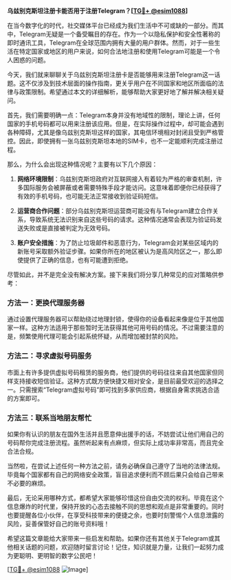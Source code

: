 **乌兹别克斯坦注册卡能否用于注册Telegram？[[TG💪+ @esim1088](https://t.me/s/esim1088)]**

在当今数字化的时代，社交媒体平台已经成为我们生活中不可或缺的一部分。而其中，Telegram无疑是一个备受瞩目的存在。作为一个以隐私保护和安全性著称的即时通讯工具，Telegram在全球范围内拥有大量的用户群体。然而，对于一些生活在特定国家或地区的用户来说，如何合法地注册和使用Telegram可能是一个令人困惑的问题。

今天，我们就来聊聊关于乌兹别克斯坦注册卡是否能够用来注册Telegram这一话题。这不仅涉及到技术层面的操作指南，更关乎用户在不同国家和地区所面临的法律与政策限制。希望通过本文的详细解析，能够帮助大家更好地了解并解决相关疑问。

首先，我们需要明确一点：Telegram本身并没有地域性的限制，理论上讲，任何国家的手机号码都可以用来注册该应用。但是，在实际操作过程中，却可能会遇到各种障碍，尤其是像乌兹别克斯坦这样的国家，其电信环境相对封闭且受到严格管控。因此，即使拥有一张乌兹别克斯坦本地的SIM卡，也不一定能顺利完成注册过程。

那么，为什么会出现这种情况呢？主要有以下几个原因：

1. **网络环境限制**：乌兹别克斯坦政府对互联网接入有着较为严格的审查机制，许多国际服务会被屏蔽或者需要特殊手段才能访问。这意味着即便你已经获得了有效的手机号码，也可能无法正常接收到验证码短信。
   
2. **运营商合作问题**：部分乌兹别克斯坦运营商可能没有与Telegram建立合作关系，导致系统无法识别来自这些号码的请求。这种情况通常会表现为验证码发送失败或是直接被判定为无效号码。

3. **账户安全措施**：为了防止垃圾邮件和恶意行为，Telegram会对某些区域内的新账号采取额外验证步骤。如果你所在的地区被认为是高风险区之一，那么即使提供了正确的信息，也有可能遭到拒绝。

尽管如此，并不是完全没有解决方案。接下来我们将分享几种常见的应对策略供参考：

### 方法一：更换代理服务器
通过设置代理服务器可以帮助绕过地理封锁，使得你的设备看起来像是位于其他国家一样。这种方法适用于那些暂时无法获得其他可用号码的情况。不过需要注意的是，频繁使用代理可能会引起系统怀疑，从而增加被封禁的风险。

### 方法二：寻求虚拟号码服务
市面上有许多提供虚拟号码租赁的服务商，他们提供的号码往往来自其他国家但同样支持接收短信验证。这种方式既方便快捷又相对安全，是目前最受欢迎的选择之一。只需搜索“Telegram虚拟号码”即可找到多家供应商，根据自身需求挑选合适的方案即可。

### 方法三：联系当地朋友帮忙
如果你有认识的朋友在国外生活并且愿意伸出援手的话，不妨尝试让他们用自己的号码帮你完成注册流程。虽然听起来有点麻烦，但实际上成功率非常高，而且完全合法合规。

当然啦，在尝试上述任何一种方法之前，请务必确保自己遵守了当地的法律法规。毕竟每个国家都有自己的网络安全政策，盲目追求便利而不顾后果只会给自己带来不必要的麻烦。

最后，无论采用哪种方式，都希望大家能够珍惜这份自由交流的权利。毕竟在这个信息爆炸的时代里，保持开放的心态去接触不同的思想和观点是非常重要的。同时也要提醒各位小伙伴，在享受科技带来的便捷之余，也要时刻警惕个人信息泄露的风险，妥善保管好自己的账号资料哦！

希望这篇文章能给大家带来一些启发和帮助。如果你还有其他关于Telegram或其他相关话题的问题，欢迎随时留言讨论！记住，知识就是力量，让我们一起努力成为更聪明、更明智的数字公民吧！

[[TG💪+ @esim1088](https://t.me/s/esim1088) ![Image](https://i.postimg.cc/4NQfJmqS/Snipaste-2025-05-13-00-14-12.png)]